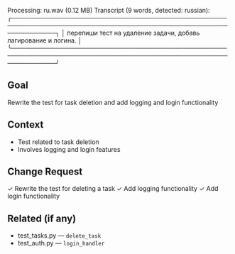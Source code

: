 Processing: ru.wav (0.12 MB)
Transcript (9 words, detected: russian):
╭──────────────────────────────────────────────────────────────────────────────────────────────────────────────╮
│ перепиши тест на удаление задачи, добавь лагирование и логина.                                               │
╰──────────────────────────────────────────────────────────────────────────────────────────────────────────────╯
## Goal
Rewrite the test for task deletion and add logging and login functionality

## Context
- Test related to task deletion
- Involves logging and login features

## Change Request
✓ Rewrite the test for deleting a task
✓ Add logging functionality
✓ Add login functionality

## Related (if any)
- test_tasks.py — `delete_task`
- test_auth.py — `login_handler`
